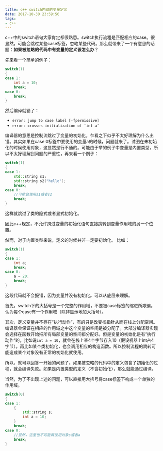 ```yaml
---
title: c++ switch内部的变量定义
date: 2017-10-30 23:59:56
tags:
- c++
---
```

c++中的switch语句大家肯定都很熟悉。switch执行流程是匹配相应的case。很显然，可能会跳过某些case标签，忽略某些代码。那么就带来了一个有意思的话题：**如果被忽略的代码中有变量的定义该怎么办**？

先来看一个简单的例子：
```c++
switch(1)
{
case 1:
	int a = 10;
	break;
case 0:
	break;
}
```
然后编译就错了：
* `error: jump to case label [-fpermissive]`
* `error: crosses initialization of ‘int a’`

编译器的意思是控制流跳过了变量的初始化。乍看之下似乎不太好理解为什么出错。其实如果在case 0标签中要使用的变量a的时候，问题就来了。试图在未初始化的时候使用对象，这显然是行不通的。可能由于举的例子中变量是内置类型，所以不太好理解到问题的严重性，再来看一个例子：
```c++
switch(1)
{
case 1:
	std::string s1;
	std::string s2("hello");
	break;
case 0:
	//可能会使用s1或者s2
	break;
}
```
这样就跳过了类的隐式或者显式初始化。

因此c++规定，不允许跨过变量的初始化语句直接跳转到变量作用域的另一个位置。


然而，对于内置类型来说，定义的时候并非一定要初始化。
比如：
```c++
switch(1)
{
case 1:
	int a;
	break;
case 0:
	a = 20;
	break;
}
```
这段代码就不会报错，因为变量并没有初始化。可以从底层来理解。

首先，switch下的大括号是一个完整的作用域，不要被case标签的缩进所欺骗，认为每个case有一个作用域（除非显示地加大括号）。

其次，定义变量并不存在“执行动作”，有的只是改变栈指针从而在栈上分配空间。编译器会保证在相应的作用域之中这个变量的空间是被分配了。大部分编译器实现会选择在函数开始把所有局部变量的空间都分配好。但是变量的初始化是有”执行动作“的，比如说`int a = 10`，就会在栈上某4个字节存入10（假设机器上int占4字节）。再比如某个类初始化，也会调用相应的构造函数。所以控制流程的跳转可能造成某个对象没有正常的初始化就使用。

所以，就可以回答一开始的问题了。如果被忽略的代码中的定义包含了初始化的过程，就会编译失败。如果是内置类型的定义（不含初始化），那么就能通过编译。

当然，为了不出现上述的问题，可以直接用大括号将case标签下构成一个单独的作用域。
```c++
switch(0)
{
case 1:
	{
		std::string s;
		int a = 10;
	}
	break;
case 0:
	//显然，这里也不可能再使用对象s或者a
	break;
}
```